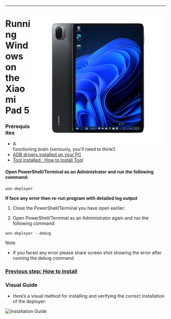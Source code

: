 ---

<img align="right" src="../../assets/nabu.png" width="425" alt="Windows Running On A Xiaomi Pad 5">

# Running Windows on the Xiaomi Pad 5

### Prerequisites
- A functioning brain (seriously, you'll need to think!)
- [ADB drivers installed on your PC](https://dl.google.com/android/repository/usb_driver_r13-windows.zip)
- [Tool installed : How to install Tool](/guide/English/prepare-en_t1.md)


#### Open PowerShell/Terminal as an Administrator and run the following command:

   ```shell
   won-deployer
   ```

**If face any error then re-run program with detailed log output**

   1. Close the PowerShell/Terminal you have open earlier:

   2. Open PowerShell/Terminal as an Administrator again and run the following command:

   ```shell
   won-deployer --debug
   ```
>[!NOTE]
> - If you faced any error please share screen shot showing the error after running the debug command 


### [Previous step: How to install](/guide/English/prepare-en_t1.md)

### Visual Guide

- Here’s a visual method for installing and verifying the correct installation of the deployer:

<img align="left" src="../../assets/tool-insatllation.gif" width="720" alt="Installation Guide">
